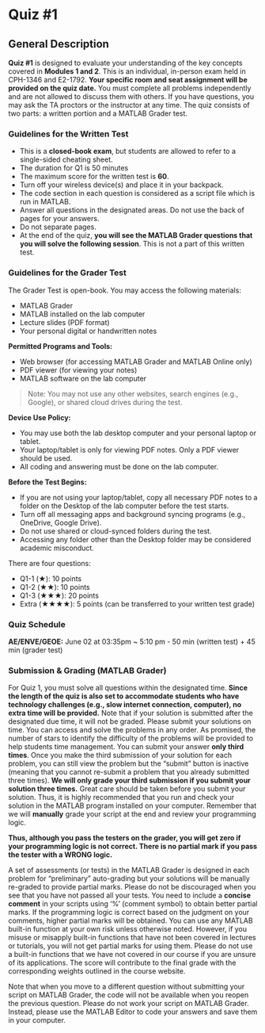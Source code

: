 # Quiz #1

## General Description
**Quiz #1** is designed to evaluate your understanding of the key concepts covered in **Modules 1 and 2**. This is an individual, in-person exam held in CPH-1346 and E2-1792. **Your specific room and seat assignment will be provided on the quiz date.** You must complete all problems independently and are not allowed to discuss them with others. If you have questions, you may ask the TA proctors or the instructor at any time. The quiz consists of two parts: a written portion and a MATLAB Grader test.

### Guidelines for the Written Test

* This is a **closed-book exam**, but students are allowed to refer to a single-sided cheating sheet.
* The duration for Q1 is 50 minutes
* The maximum score for the written test is **60**. 
* Turn off your wireless device(s) and place it in your backpack.
* The code section in each question is considered as a script file which is run in MATLAB. 
* Answer all questions in the designated areas. Do not use the back of pages for your answers.
* Do not separate pages.
* At the end of the quiz, **you will see the MATLAB Grader questions that you will solve the following session**. This is not a part of this written test. 

### Guidelines for the Grader Test
The Grader Test is open-book. You may access the following materials:

* MATLAB Grader
* MATLAB installed on the lab computer
* Lecture slides (PDF format)
* Your personal digital or handwritten notes

**Permitted Programs and Tools:**

* Web browser (for accessing MATLAB Grader and MATLAB Online only)
* PDF viewer (for viewing your notes)
* MATLAB software on the lab computer

> Note: You may not use any other websites, search engines (e.g., Google), or shared cloud drives during the test.

**Device Use Policy:**
* You may use both the lab desktop computer and your personal laptop or tablet.
* Your laptop/tablet is only for viewing PDF notes. Only a PDF viewer should be used.
* All coding and answering must be done on the lab computer.


**Before the Test Begins:**
* If you are not using your laptop/tablet, copy all necessary PDF notes to a folder on the Desktop of the lab computer before the test starts.
* Turn off all messaging apps and background syncing programs (e.g., OneDrive, Google Drive).
* Do not use shared or cloud-synced folders during the test.
* Accessing any folder other than the Desktop folder may be considered academic misconduct.

There are four questions:
- Q1-1 (★): 10 points
- Q1-2 (★★): 10 points
- Q1-3 (★★★): 20 points
- Extra (★★★★):  5 points (can be transferred to your written test grade)

### Quiz Schedule
**AE/ENVE/GEOE:** June 02 at 03:35pm ~ 5:10 pm - 50 min (written test) + 45 min (grader test)

### Submission & Grading (MATLAB Grader)
For Quiz 1, you must solve all questions within the designated time. **Since the length of the quiz is also set to accommodate students who have technology challenges (e.g., slow internet connection, computer), no extra time will be provided.** Note that if your solution is submitted after the designated due time, it will not be graded. Please submit your solutions on time. You can access and solve the problems in any order. As promised, the number of stars to identify the difficulty of the problems will be provided to help students time management. You can submit your answer **only third times**. Once you make the third submission of your solution for each problem, you can still view the problem but the “submit” button is inactive (meaning that you cannot re-submit a problem that you already submitted three times). **We will only grade your third submission if you submit your solution three times.** Great care should be taken before you submit your solution. Thus, it is highly recommended that you run and check your solution in the MATLAB program installed on your computer. Remember that we will **manually** grade your script at the end and review your programming logic. 

**Thus, although you pass the testers on the grader, you will get zero if your programming logic is not correct. There is no partial mark if you pass the tester with a WRONG logic.**

A set of assessments (or tests) in the MATLAB Grader is designed in each problem for “preliminary” auto-grading but your solutions will be manually re-graded to provide partial marks. Please do not be discouraged when you see that you have not passed all your tests. You need to include a **concise comment** in your scripts using ‘%’ (comment symbol) to obtain better partial marks. If the programming logic is correct based on the judgment on your comments, higher partial marks will be obtained. You can use any MATLAB built-in function at your own risk unless otherwise noted. However, if you misuse or misapply built-in functions that have not been covered in lectures or tutorials, you will not get partial marks for using them. Please do not use a built-in functions that we have not covered in our course if you are unsure of its applications. The score will contribute to the final grade with the corresponding weights outlined in the course website. 

Note that when you move to a different question without submitting your script on MATLAB Grader, the code will not be available when you reopen the previous question. Please do not work your script on MATLAB Grader. Instead, please use the MATLAB Editor to code your answers and save them in your computer. 
